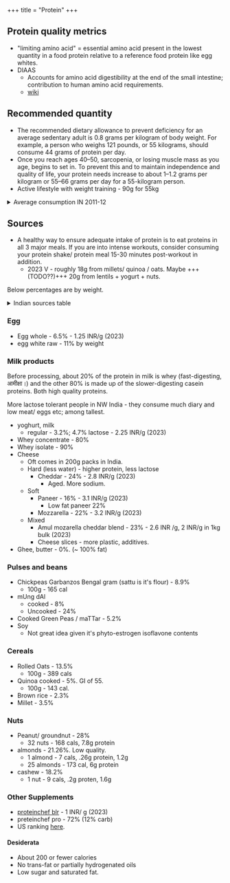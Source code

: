 +++
title = "Protein"
+++

## Protein quality metrics
 - "limiting amino acid"  = essential amino acid present in the lowest quantity in a food protein relative to a reference food protein like egg whites.
- DIAAS
  - Accounts for amino acid digestibility at the end of the small intestine; contribution to human amino acid requirements.
  - [wiki](https://en.wikipedia.org/wiki/Digestible_Indispensable_Amino_Acid_Score)

## Recommended quantity
- The recommended dietary allowance to prevent deficiency for an average sedentary adult is 0.8 grams per kilogram of body weight. For example, a person who weighs 121 pounds, or 55 kilograms, should consume 44 grams of protein per day.
- Once you reach ages 40–50, sarcopenia, or losing muscle mass as you age, begins to set in. To prevent this and to maintain independence and quality of life, your protein needs increase to about 1–1.2 grams per kilogram or 55–66 grams per day for a 55-kilogram person.
- Active lifestyle with weight training - 90g for 55kg

<details><summary>Average consumption IN 2011-12</summary>

| State          | protein intake day per | (gm) per capita |
|----------------|------------------------|-----------------|
| rural          | urban                  |                 |
| (1)            | (2)                    | (3)             |
| Andhra Pradesh | 59.9                   | 59.3            |
| Assam          | 55.1                   | 54.9            |
| Bihar          | 62.9                   | 60.9            |
| Chhattisgarh   | 51.7                   | 55.8            |
| Gujarat        | 53.7                   | 56.3            |
| Haryana        | 72.8                   | 68.6            |
| Jharkhand      | 54.7                   | 60.3            |
| Karnataka      | 56.0                   | 59.1            |
| Kerala         | 61.0                   | 62.7            |
| Madhya Pradesh | 65.0                   | 63.1            |
| Maharashtra    | 60.7                   | 61.2            |
| Odisha         | 53.4                   | 55.9            |
| Punjab         | 70.0                   | 64.9            |
| Rajasthan      | 71.9                   | 66.7            |
| Tamil Nadu     | 53.3                   | 55.7            |
| Uttar Pradesh  | 62.6                   | 61.1            |
| West Bengal    | 55.6                   | 57.9            |
| all-India      | 60.7                   | 60.3            |
</details>


## Sources
- A healthy way to ensure adequate intake of protein is to eat proteins in all 3 major meals. If you are into intense workouts, consider consuming your protein shake/ protein meal 15-30 minutes post-workout in addition.
  - 2023 V - roughly 18g from millets/ quinoa / oats. Maybe +++(TODO??)+++ 20g from lentils + yogurt + nuts.

Below percentages are by weight.

<details><summary>Indian sources table</summary>

Rural protein sources - 

<div class="spreadsheet" src="../protein-sources-rural.tsv" fullHeightWithRowsPerScreen=8> </div>  

Urban protein sources -


<div class="spreadsheet" src="../protein-sources-urban.tsv" fullHeightWithRowsPerScreen=8> </div>  
</details>


### Egg
- Egg whole - 6.5% - 1.25 INR/g (2023)
- egg white raw - 11% by weight

### Milk products
Before processing, about 20% of the protein in milk is whey (fast-digesting, आमीक्षा।) and the other 80% is made up of the slower-digesting casein proteins. Both high quality proteins.

More lactose tolerant people in NW India - they consume much diary and low meat/ eggs etc; among tallest.

- yoghurt, milk
  - regular - 3.2%; 4.7% lactose - 2.25 INR/g (2023) 
- Whey concentrate - 80% 
- Whey isolate - 90%
- Cheese
  - Oft comes in 200g packs in India. 
  - Hard (less water) - higher protein, less lactose 
    - Cheddar - 24% - 2.8 INR/g (2023) 
      - Aged. More sodium. 
  - Soft
    - Paneer - 16% - 3.1 INR/g (2023)
      - Low fat paneer 22%
    - Mozzarella - 22% - 3.2 INR/g (2023)
  - Mixed
    - Amul mozarella cheddar blend - 23% - 2.6 INR /g, 2 INR/g in 1kg bulk (2023)
    - Cheese slices - more plastic, additives.
- Ghee, butter - 0%. (\~ 100% fat)

### Pulses and beans
- Chickpeas Garbanzos Bengal gram (sattu is it's flour) - 8.9%
  - 100g - 165 cal
- mUng dAl 
  - cooked - 8%
  - Uncooked - 24%
- Cooked Green Peas / maTTar - 5.2%
- Soy
  - Not great idea given it's phyto-estrogen isoflavone contents

### Cereals
- Rolled Oats - 13.5%
  - 100g - 389 cals
- Quinoa cooked - 5%. GI of 55.
  - 100g - 143 cal.
- Brown rice - 2.3%
- Millet - 3.5%

### Nuts
- Peanut/ groundnut - 28%
  - 32 nuts - 168 cals, 7.8g protein
- almonds - 21.26%. Low quality.
  - 1 almond - 7 cals, .26g protein, 1.2g
  - 25 almonds - 173 cal, 6g protein
- cashew - 18.2%
  - 1 nut - 9 cals, .2g proten, 1.6g

### Other Supplements
- [proteinchef blr](https://proteinchef.fit/)  - 1 INR/ g (2023)
- preteinchef pro - 72% (12% carb)
- US ranking [here](https://cleanlabelproject.org/product-categories/?refinementList%5BCategory%5D%5B0%5D=Health%20%26%20Fitness).

#### Desiderata
- About 200 or fewer calories
- No trans-fat or partially hydrogenated oils
- Low sugar and saturated fat.